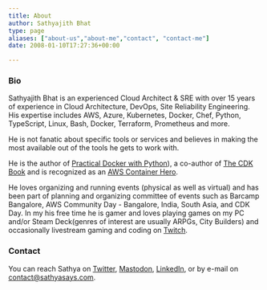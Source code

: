 ```yaml
---
title: About
author: Sathyajith Bhat
type: page
aliases: ["about-us","about-me","contact", "contact-me"]
date: 2008-01-10T17:27:36+00:00

---
```


### Bio 

Sathyajith Bhat is an experienced Cloud Architect & SRE with over 15 years of experience in Cloud Architecture, DevOps, Site Reliability Engineering. His expertise includes AWS, Azure, Kubernetes, Docker, Chef, Python, TypeScript, Linux, Bash, Docker, Terraform, Prometheus and more. 

He is not fanatic about specific tools or services and believes in making the most available out of the tools he gets to work with.

He is the author of [Practical Docker with Python](https://amzn.to/3B9pQaz)), a co-author of [The CDK Book](https://www.thecdkbook.com/) and is recognized as an [AWS Container Hero](https://aws.amazon.com/developer/community/heroes/sathyajith-bhat/). 

He loves organizing and running events (physical as well as virtual) and has been part of planning and organizing committee of events such as Barcamp Bangalore, AWS Community Day - Bangalore, India, South Asia, and CDK Day. In my his free time he is gamer and loves playing games on my PC and/or Steam Deck(genres of interest are usually ARPGs, City Builders) and occasionally livestream gaming and coding on [Twitch](https://www.twitch.tv/sathyabhat).


### Contact

You can reach Sathya on [Twitter](https://twitter.com/sathyabhat), [Mastodon](https://mastodon.social/@sathyabhat), [LinkedIn](https://www.linkedin.com/in/sathyabhat/), or by e-mail on [contact@sathyasays.com](mailto:contact@sathyasays.com).